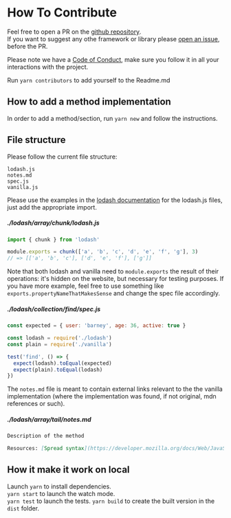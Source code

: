 # How To Contribute

Feel free to open a PR on the [github repository](https://github.com/cedmax/youmightnotneed).  
If you want to suggest any othe framework or library please [open an issue](https://github.com/cedmax/youmightnotneed/issues/new), before the PR.

Please note we have a [Code of Conduct](https://github.com/cedmax/youmightnotneed/blob/master/CODE_OF_CONDUCT.md), make sure you follow it in all your interactions with the project.

Run `yarn contributors` to add yourself to the Readme.md

## How to add a method implementation

In order to add a method/section, run `yarn new` and follow the instructions.

## File structure

Please follow the current file structure:

```
lodash.js
notes.md
spec.js
vanilla.js
```

Please use the examples in the [lodash documentation](https://lodash.com/docs) for the lodash.js files, just add the appropriate import.

##### ./lodash/array/chunk/lodash.js

```javascript
import { chunk } from 'lodash'

module.exports = chunk(['a', 'b', 'c', 'd', 'e', 'f', 'g'], 3)
// => [['a', 'b', 'c'], ['d', 'e', 'f'], ['g']]
```

Note that both lodash and vanilla need to `module.exports` the result of their operations: it's hidden on the website, but necessary for testing purposes. If you have more example, feel free to use something like `exports.propertyNameThatMakesSense` and change the spec file accordingly.

##### ./lodash/collection/find/spec.js

```javascript
const expected = { user: 'barney', age: 36, active: true }

const lodash = require('./lodash')
const plain = require('./vanilla')

test('find', () => {
  expect(lodash).toEqual(expected)
  expect(plain).toEqual(lodash)
})
```

The `notes.md` file is meant to contain external links relevant to the the vanilla implementation (where the implementation was found, if not original, mdn references or such).

##### ./lodash/array/tail/notes.md

```md
Description of the method

Resources: [Spread syntax](https://developer.mozilla.org/docs/Web/JavaScript/Reference/Operators/Spread_syntax) [Source](https://www.sitepoint.com/lodash-features-replace-es6/)
```

## How it make it work on local

Launch `yarn` to install dependencies.  
`yarn start` to launch the watch mode.  
`yarn test` to launch the tests.
`yarn build` to create the built version in the `dist` folder.
